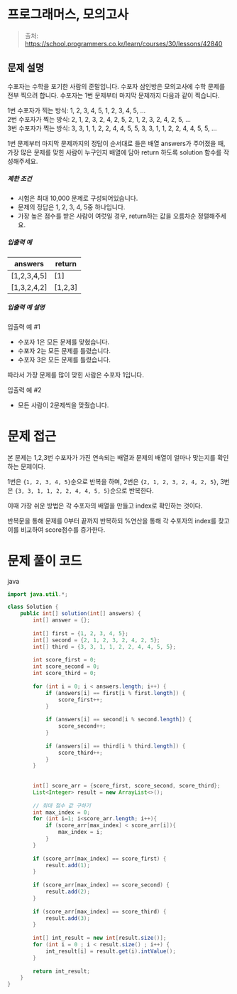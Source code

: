 # 프로그래머스, 모의고사

> 출처: https://school.programmers.co.kr/learn/courses/30/lessons/42840

## 문제 설명


수포자는 수학을 포기한 사람의 준말입니다. 수포자 삼인방은 모의고사에 수학 문제를 전부 찍으려 합니다. 수포자는 1번 문제부터 마지막 문제까지 다음과 같이 찍습니다.

1번 수포자가 찍는 방식: 1, 2, 3, 4, 5, 1, 2, 3, 4, 5, ...  
2번 수포자가 찍는 방식: 2, 1, 2, 3, 2, 4, 2, 5, 2, 1, 2, 3, 2, 4, 2, 5, ...  
3번 수포자가 찍는 방식: 3, 3, 1, 1, 2, 2, 4, 4, 5, 5, 3, 3, 1, 1, 2, 2, 4, 4, 5, 5, ...

1번 문제부터 마지막 문제까지의 정답이 순서대로 들은 배열 answers가 주어졌을 때, 가장 많은 문제를 맞힌 사람이 누구인지 배열에 담아 return 하도록 solution 함수를 작성해주세요.

##### 제한 조건

* 시험은 최대 10,000 문제로 구성되어있습니다.
* 문제의 정답은 1, 2, 3, 4, 5중 하나입니다.
* 가장 높은 점수를 받은 사람이 여럿일 경우, return하는 값을 오름차순 정렬해주세요.

##### 입출력 예

| answers | return |
| --- | --- |
| \[1,2,3,4,5\] | \[1\] |
| \[1,3,2,4,2\] | \[1,2,3\] |

##### 입출력 예 설명

입출력 예 #1

* 수포자 1은 모든 문제를 맞혔습니다.
* 수포자 2는 모든 문제를 틀렸습니다.
* 수포자 3은 모든 문제를 틀렸습니다.

따라서 가장 문제를 많이 맞힌 사람은 수포자 1입니다.

입출력 예 #2

* 모든 사람이 2문제씩을 맞췄습니다.
# 문제 접근

본 문제는 1,2,3번 수포자가 가진 연속되는 배열과 문제의 배열이 얼마나 맞는지를 확인하는 문제이다. 

1번은 `{1, 2, 3, 4, 5}`순으로 반복을 하며,
2번은 `{2, 1, 2, 3, 2, 4, 2, 5}`,
3번은 `{3, 3, 1, 1, 2, 2, 4, 4, 5, 5}`순으로 반복한다.

이때 가장 쉬운 방법은 각 수포자의 배열을 만들고 index로 확인하는 것이다.

반복문을 통해 문제를 0부터 끝까지 반복하되 %연산을 통해 각 수포자의 index를 찾고 이를 비교하여 score점수를 증가한다.


# 문제 풀이 코드

java

```java
import java.util.*;

class Solution {
    public int[] solution(int[] answers) {
        int[] answer = {};
        
        int[] first = {1, 2, 3, 4, 5};
        int[] second = {2, 1, 2, 3, 2, 4, 2, 5};
        int[] third = {3, 3, 1, 1, 2, 2, 4, 4, 5, 5};
        
        int score_first = 0;
        int score_second = 0;
        int score_third = 0;
         
        for (int i = 0; i < answers.length; i++) { 
            if (answers[i] == first[i % first.length]) {
                score_first++;
            }
            
            if (answers[i] == second[i % second.length]) {
                score_second++;
            }
            
            if (answers[i] == third[i % third.length]) {
                score_third++;
            }
        }
        
        
        int[] score_arr = {score_first, score_second, score_third};
        List<Integer> result = new ArrayList<>();
        
        // 최대 점수 값 구하기
        int max_index = 0;
        for (int i=1; i<score_arr.length; i++){
            if (score_arr[max_index] < score_arr[i]){
                max_index = i;
            }
        }
        
        if (score_arr[max_index] == score_first) {
            result.add(1);
        }
        
        if (score_arr[max_index] == score_second) {
            result.add(2);
        }
        
        if (score_arr[max_index] == score_third) {
            result.add(3);
        }
        
        int[] int_result = new int[result.size()];
        for (int i = 0 ; i < result.size() ; i++) {
            int_result[i] = result.get(i).intValue();
        }
        
        return int_result;
    }
}
```
